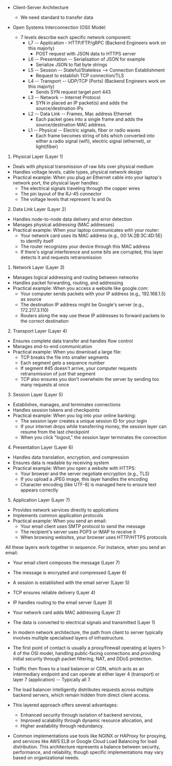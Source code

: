 * Client-Server Architecture
	* We need standard to transfer data
	
* Open Systems Interconnection (OSI) Model:
	* 7 levels describe each specific network component:
		* L7 -- Application - HTTP/FTP/gRPC (Backend Engineers work on this majorly)
			* POST request with JSON data to HTTPS server
		* L6 -- Presentation -- Serialisation of JSON for example
			* Serialize JSON to flat byte strings
		* L5 -- Session -- Stateful/Stateless --> Connection Establishment
			* Request to establish TCP connection/TLS
		* L4 -- Transport -- UDP/TCP (Ports) (Backend Engineers work on this majorly)
			* Sends SYN request target port 443
		* L3 -- Network -- Internet Protocol
			* SYN in placed an IP packet(s) and adds the source/destination IPs
		* L2 -- Data Link -- Frames, Mac address Ethernet
			* Each packet goes into a single frame and adds the source/destination MAC address.
		* L1 -- Physical -- Electric signals, fiber or radio waves
			* Each frame becomes string of bits which converted into either a radio signal (wifi), electric signal (ethernet), or light(fiber)


1. Physical Layer (Layer 1)
- Deals with physical transmission of raw bits over physical medium
- Handles voltage levels, cable types, physical network design
- Practical example: When you plug an Ethernet cable into your laptop's network port, the physical layer handles:
  - The electrical signals traveling through the copper wires
  - The pin layout of the RJ-45 connector
  - The voltage levels that represent 1s and 0s

2. Data Link Layer (Layer 2)
- Handles node-to-node data delivery and error detection
- Manages physical addressing (MAC addresses)
- Practical example: When your laptop communicates with your router:
  - Your network card uses its MAC address (e.g., 00:1A:2B:3C:4D:5E) to identify itself
  - The router recognizes your device through this MAC address
  - If there's signal interference and some bits are corrupted, this layer detects it and requests retransmission

1. Network Layer (Layer 3)
- Manages logical addressing and routing between networks
- Handles packet forwarding, routing, and addressing
- Practical example: When you access a website like google.com:
  - Your computer sends packets with your IP address (e.g., 192.168.1.5) as source
  - The destination IP address might be Google's server (e.g., 172.217.3.110)
  - Routers along the way use these IP addresses to forward packets to the correct destination

2. Transport Layer (Layer 4)
- Ensures complete data transfer and handles flow control
- Manages end-to-end communication
- Practical example: When you download a large file:
  - TCP breaks the file into smaller segments
  - Each segment gets a sequence number
  - If segment #45 doesn't arrive, your computer requests retransmission of just that segment
  - TCP also ensures you don't overwhelm the server by sending too many requests at once

3. Session Layer (Layer 5)
- Establishes, manages, and terminates connections
- Handles session tokens and checkpoints
- Practical example: When you log into your online banking:
  - The session layer creates a unique session ID for your login
  - If your internet drops while transferring money, the session layer can resume from the last checkpoint
  - When you click "logout," the session layer terminates the connection

4. Presentation Layer (Layer 6)
- Handles data translation, encryption, and compression
- Ensures data is readable by receiving system
- Practical example: When you open a website with HTTPS:
  - Your browser and the server negotiate encryption (e.g., TLS)
  - If you upload a JPEG image, this layer handles the encoding
  - Character encoding (like UTF-8) is managed here to ensure text appears correctly

5. Application Layer (Layer 7)
- Provides network services directly to applications
- Implements common application protocols
- Practical example: When you send an email:
  - Your email client uses SMTP protocol to send the message
  - The recipient's server uses POP3 or IMAP to receive it
  - When browsing websites, your browser uses HTTP/HTTPS protocols

All these layers work together in sequence. For instance, when you send an email:
* Your email client composes the message (Layer 7)
* The message is encrypted and compressed (Layer 6)
* A session is established with the email server (Layer 5)
* TCP ensures reliable delivery (Layer 4)
* IP handles routing to the email server (Layer 3)
* Your network card adds MAC addressing (Layer 2)
* The data is converted to electrical signals and transmitted (Layer 1)



* In modern network architecture, the path from client to server typically involves multiple specialised layers of infrastructure. 
* The first point of contact is usually a proxy/firewall operating at layers 1-4 of the OSI model, handling public-facing connections and providing initial security through packet filtering, NAT, and DDoS protection. 
* Traffic then flows to a load balancer or CDN, which acts as an intermediary endpoint and can operate at either layer 4 (transport) or layer 7 (application) -- Typically all 7. 
* The load balancer intelligently distributes requests across multiple backend servers, which remain hidden from direct client access.
* This layered approach offers several advantages: 
	* Enhanced security through isolation of backend services, 
	* Improved scalability through dynamic resource allocation, and 
	* Higher availability through redundancy. 
	
* Common implementations use tools like NGINX or HAProxy for proxying, and services like AWS ELB or Google Cloud Load Balancing for load distribution. This architecture represents a balance between security, performance, and reliability, though specific implementations may vary based on organizational needs.